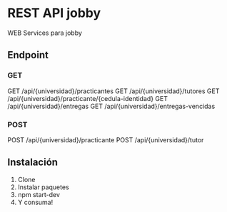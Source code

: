 # REST API jobby

WEB Services para jobby

## Endpoint
### GET
GET /api/{universidad}/practicantes
GET /api/{universidad}/tutores
GET /api/{universidad}/practicante/{cedula-identidad}
GET /api/{universidad}/entregas
GET /api/{universidad}/entregas-vencidas

### POST
POST /api/{universidad}/practicante
POST /api/{universidad}/tutor

## Instalación

1. Clone
2. Instalar paquetes
3. npm start-dev
4. Y consuma!
